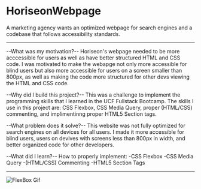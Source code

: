 # HoriseonWebpage
A marketing agency wants an optimized webpage for search engines and a codebase that follows accessibility standards.

-------------------------------------------------------------------------------------------------

--What was my motivation?--
Horiseon's webpage needed to be more acccessible for users as well as have better structured HTML and CSS code. I was motivated to make the webapge not only more accessible for blind users but also more accessible for users on a screen smaller than 800px, as well as making the code more structured for other devs viewing the HTML and CSS code.

--Why did I build this project?--
This was a challenge to implement the programming skills that I learned in the UCF Fullstack Bootcamp. The skills I use in this project are: CSS Flexbox, CSS Media Query, proper (HTML/CSS) commenting, and implimentinng proper HTML5 Section tags.

--What problem does it solve?--
This website was not fully optimized for search engines on all devices for all users. I made it more accessible for blind users, users on devives with screens less than 800px in width, and better organized code for other developers.

--What did I learn?--
  How to properly implement:
    -CSS Flexbox
    -CSS Media Query
    -(HTML/CSS) Commenting
    -HTML5 Section Tags

-------------------------------------------------------------------------------------------------

![FlexBox Gif](https://www.lambdatest.com/blog/wp-content/uploads/2021/06/ezgif.com-gif-maker-3.gif)
